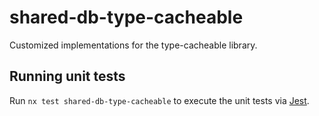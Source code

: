 # shared-db-type-cacheable

Customized implementations for the type-cacheable library.

## Running unit tests

Run `nx test shared-db-type-cacheable` to execute the unit tests via [Jest](https://jestjs.io).
